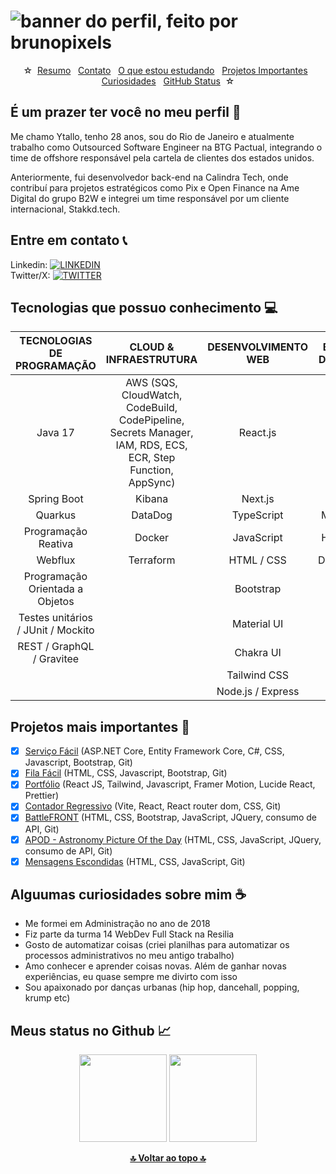 # ![banner do perfil, feito por brunopixels](https://i.pinimg.com/originals/ca/26/2e/ca262e0354eea311c41134c3e4bc3bc2.gif)

<div id="inicio" align="center">

&#9734;&nbsp;&nbsp;[Resumo](#sobre)&nbsp;&nbsp;
[Contato](#contato)&nbsp;&nbsp;
[O que estou estudando](#aprendizado)&nbsp;&nbsp;
[Projetos Importantes](#projetos)&nbsp;&nbsp;
[Curiosidades](#curiosidades)&nbsp;&nbsp;
[GitHub Status](#status)&nbsp;&nbsp;&#9734;

</div>

<h2 id="sobre">É um prazer ter você no meu perfil 👋 </h2>

Me chamo Ytallo, tenho 28 anos, sou do Rio de Janeiro e atualmente trabalho como Outsourced Software Engineer na BTG Pactual, integrando o time de offshore responsável pela cartela de clientes dos estados unidos.

Anteriormente, fui desenvolvedor back-end na Calindra Tech, onde contribuí para projetos estratégicos como Pix e Open Finance na Ame Digital do grupo B2W e integrei um time responsável por um cliente internacional, Stakkd.tech.

<h2 id="contato">Entre em contato 📞</h2>

Linkedin: [![LINKEDIN](https://img.shields.io/badge/Ytallo%20Bruno-1?style=flat&logoColor=white&color=00A074&link=https%3A%2F%2Fwww.linkedin.com%2Fin%2Fytallobruno%2F)](https://www.linkedin.com/in/ytallobruno/)<br>
Twitter/X: [![TWITTER](https://img.shields.io/badge/%40ytallodev-1?style=flat&logo=x&logoColor=white&color=00A074&link=https%3A%2F%2Fx.com%2Fytallodev%2F)](https://x.com/ytallodev/)

<h2 id="aprendizado">Tecnologias que possuo conhecimento 💻 </h2>

|     TECNOLOGIAS DE PROGRAMAÇÃO     |                                           CLOUD & INFRAESTRUTURA                                            | DESENVOLVIMENTO WEB | BANCOS DE DADOS | FERRAMENTAS & GESTÃO |
| :--------------------------------: | :---------------------------------------------------------------------------------------------------------: | :-----------------: | :-------------: | :------------------: |
|              Java 17               | AWS (SQS, CloudWatch, CodeBuild, CodePipeline, Secrets Manager, IAM, RDS, ECS, ECR, Step Function, AppSync) |      React.js       |      MySQL      |    Git / GitFlow     |
|            Spring Boot             |                                                   Kibana                                                    |       Next.js       |       SQL       |   Github / Gitlab    |
|              Quarkus               |                                                   DataDog                                                   |     TypeScript      |     MongoDB     |      Bitbucket       |
|        Programação Reativa         |                                                   Docker                                                    |     JavaScript      |    Hibernate    |         Jira         |
|              Webflux               |                                                  Terraform                                                  |     HTML / CSS      |    DynamoDB     |      Confluence      |
|  Programação Orientada a Objetos   |                                                                                                             |      Bootstrap      |                 |     Code Review      |
| Testes unitários / JUnit / Mockito |                                                                                                             |     Material UI     |                 |    Scrum / Kanban    |
|     REST / GraphQL / Gravitee      |                                                                                                             |      Chakra UI      |                 |                      |
|                                    |                                                                                                             |    Tailwind CSS     |                 |                      |
|                                    |                                                                                                             |  Node.js / Express  |                 |                      |

<h2 id="projetos">Projetos mais importantes 📌 </h2>

- [x] [Serviço Fácil](https://github.com/ytallobruno/ads-2024-e2-proj-servico-facil) (ASP.NET Core, Entity Framework Core, C#, CSS, Javascript, Bootstrap, Git)
- [x] [Fila Fácil](https://github.com/ytallobruno/ads-2024-e1-proj-fila-facil) (HTML, CSS, Javascript, Bootstrap, Git)
- [x] [Portfólio](https://github.com/ytallobruno/ytallobruno) (React JS, Tailwind, Javascript, Framer Motion, Lucide React, Prettier)
- [x] [Contador Regressivo](https://github.com/ytallobruno/contadorRegressivo) (Vite, React, React router dom, CSS, Git)
- [x] [BattleFRONT](https://github.com/ytallobruno/ProjetoFinalModulo2) (HTML, CSS, Bootstrap, JavaScript, JQuery, consumo de API, Git)
- [x] [APOD - Astronomy Picture Of the Day](https://github.com/ytallobruno/projetoAPOD) (HTML, CSS, JavaScript, JQuery, consumo de API, Git)
- [x] [Mensagens Escondidas](https://github.com/ytallobruno/ProjetoMensagemEscondida) (HTML, CSS, JavaScript, Git)

<h2 id="curiosidades">Alguumas curiosidades sobre mim ☕ </h2>

- Me formei em Administração no ano de 2018
- Fiz parte da turma 14 WebDev Full Stack na Resilia
- Gosto de automatizar coisas (criei planilhas para automatizar os processos administrativos no meu antigo trabalho)
- Amo conhecer e aprender coisas novas. Além de ganhar novas experiências, eu quase sempre me divirto com isso
- Sou apaixonado por danças urbanas (hip hop, dancehall, popping, krump etc)

<h2 id="status">Meus status no Github 📈 </h2>
<div align="center">

<!-- ![trophy](https://github-profile-trophy.vercel.app/?username=ytallobruno&margin-w=5&margin-h=5&no-frame=true) -->

<img height="140em" src="https://github-readme-stats.vercel.app/api?username=ytallobruno&show_icons=true"/>
<img height="140em" src="https://github-readme-stats.vercel.app/api/top-langs/?username=ytallobruno&layout=compact"/>

<!-- ![Snake animation](https://github.com/ytallobruno/ytallobruno/blob/output/github-contribution-grid-snake.svg) -->

[**🔝 Voltar ao topo 🔝**](#inicio)

</div>

